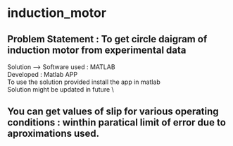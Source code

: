 # induction_motor

Problem Statement : To get circle daigram of induction motor from experimental data
--
Solution --> Software used : MATLAB \
Developed : Matlab APP \
To use the solution provided install the app in matlab \
Solution might be updated in future \

You can get values of slip for various operating conditions : winthin paratical limit of error due to aproximations used.
--
